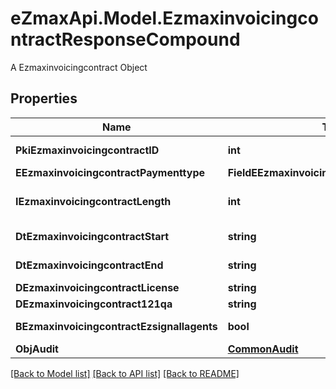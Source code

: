 # eZmaxApi.Model.EzmaxinvoicingcontractResponseCompound
A Ezmaxinvoicingcontract Object

## Properties

Name | Type | Description | Notes
------------ | ------------- | ------------- | -------------
**PkiEzmaxinvoicingcontractID** | **int** | The unique ID of the Ezmaxinvoicingcontract | 
**EEzmaxinvoicingcontractPaymenttype** | **FieldEEzmaxinvoicingcontractPaymenttype** |  | 
**IEzmaxinvoicingcontractLength** | **int** | The length in years of the Ezmaxinvoicingcontract | 
**DtEzmaxinvoicingcontractStart** | **string** | The start date of the Ezmaxinvoicingcontract | 
**DtEzmaxinvoicingcontractEnd** | **string** | The end date of the Ezmaxinvoicingcontract | 
**DEzmaxinvoicingcontractLicense** | **string** | The price of the license | 
**DEzmaxinvoicingcontract121qa** | **string** | The price for 121QA | 
**BEzmaxinvoicingcontractEzsignallagents** | **bool** | Whether eZsign is for all agents | 
**ObjAudit** | [**CommonAudit**](CommonAudit.md) |  | 

[[Back to Model list]](../README.md#documentation-for-models) [[Back to API list]](../README.md#documentation-for-api-endpoints) [[Back to README]](../README.md)

